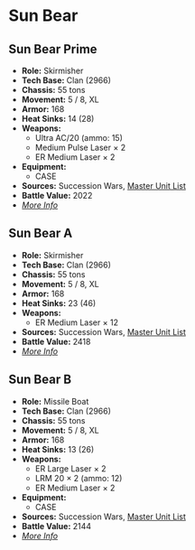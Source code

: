 # Sun Bear
## Sun Bear Prime
- **Role:** Skirmisher
- **Tech Base:** Clan (2966)
- **Chassis:** 55 tons
- **Movement:** 5 / 8, XL
- **Armor:** 168
- **Heat Sinks:** 14 (28)
- **Weapons:**
  - Ultra AC/20 (ammo: 15)
  - Medium Pulse Laser × 2
  - ER Medium Laser × 2
- **Equipment:**
  - CASE
- **Sources:** Succession Wars, [Master Unit List](http://masterunitlist.info/Unit/Details/7623/sun-bear-prime)
- **Battle Value:** 2022
- [*More Info*](sun_bear/sun_bear_prime.md)

## Sun Bear A
- **Role:** Skirmisher
- **Tech Base:** Clan (2966)
- **Chassis:** 55 tons
- **Movement:** 5 / 8, XL
- **Armor:** 168
- **Heat Sinks:** 23 (46)
- **Weapons:**
  - ER Medium Laser × 12
- **Sources:** Succession Wars, [Master Unit List](http://masterunitlist.info/Unit/Details/7624/sun-bear-a)
- **Battle Value:** 2418
- [*More Info*](sun_bear/sun_bear_a.md)

## Sun Bear B
- **Role:** Missile Boat
- **Tech Base:** Clan (2966)
- **Chassis:** 55 tons
- **Movement:** 5 / 8, XL
- **Armor:** 168
- **Heat Sinks:** 13 (26)
- **Weapons:**
  - ER Large Laser × 2
  - LRM 20 × 2 (ammo: 12)
  - ER Medium Laser × 2
- **Equipment:**
  - CASE
- **Sources:** Succession Wars, [Master Unit List](http://masterunitlist.info/Unit/Details/7625/sun-bear-b)
- **Battle Value:** 2144
- [*More Info*](sun_bear/sun_bear_b.md)

